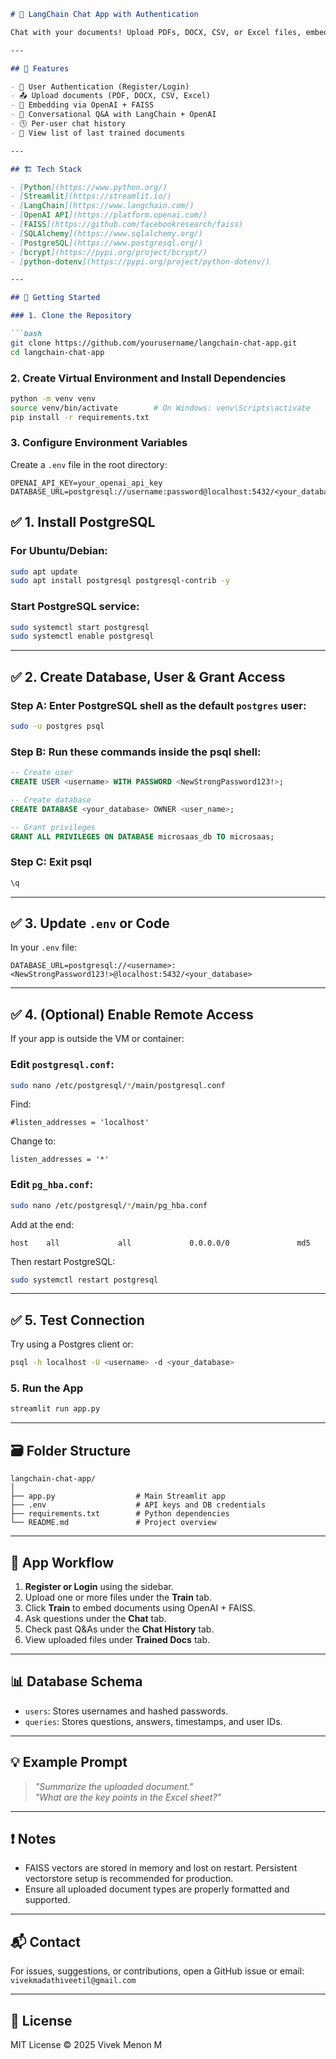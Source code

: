 ```markdown
# 📄 LangChain Chat App with Authentication

Chat with your documents! Upload PDFs, DOCX, CSV, or Excel files, embed them using OpenAI + FAISS, and interact with them using a LangChain-powered chatbot. This app is built with Streamlit and supports user authentication and chat history logging in PostgreSQL.

---

## 🧰 Features

- 🔐 User Authentication (Register/Login)
- 📤 Upload documents (PDF, DOCX, CSV, Excel)
- 🧠 Embedding via OpenAI + FAISS
- 💬 Conversational Q&A with LangChain + OpenAI
- 🕓 Per-user chat history
- 📁 View list of last trained documents

---

## 🏗️ Tech Stack

- [Python](https://www.python.org/)
- [Streamlit](https://streamlit.io/)
- [LangChain](https://www.langchain.com/)
- [OpenAI API](https://platform.openai.com/)
- [FAISS](https://github.com/facebookresearch/faiss)
- [SQLAlchemy](https://www.sqlalchemy.org/)
- [PostgreSQL](https://www.postgresql.org/)
- [bcrypt](https://pypi.org/project/bcrypt/)
- [python-dotenv](https://pypi.org/project/python-dotenv/)

---

## 🚀 Getting Started

### 1. Clone the Repository

```bash
git clone https://github.com/yourusername/langchain-chat-app.git
cd langchain-chat-app
```

### 2. Create Virtual Environment and Install Dependencies

```bash
python -m venv venv
source venv/bin/activate        # On Windows: venv\Scripts\activate
pip install -r requirements.txt
```

### 3. Configure Environment Variables

Create a `.env` file in the root directory:

```
OPENAI_API_KEY=your_openai_api_key
DATABASE_URL=postgresql://username:password@localhost:5432/<your_database>
```

## ✅ 1. **Install PostgreSQL**

### For Ubuntu/Debian:
```bash
sudo apt update
sudo apt install postgresql postgresql-contrib -y
```

### Start PostgreSQL service:
```bash
sudo systemctl start postgresql
sudo systemctl enable postgresql
```

---

## ✅ 2. **Create Database, User & Grant Access**

### Step A: Enter PostgreSQL shell as the default `postgres` user:
```bash
sudo -u postgres psql
```

### Step B: Run these commands inside the psql shell:
```sql
-- Create user
CREATE USER <username> WITH PASSWORD <NewStrongPassword123!>;

-- Create database
CREATE DATABASE <your_database> OWNER <user_name>;

-- Grant privileges
GRANT ALL PRIVILEGES ON DATABASE microsaas_db TO microsaas;
```

### Step C: Exit psql
```sql
\q
```

---

## ✅ 3. **Update `.env` or Code**

In your `.env` file:
```env
DATABASE_URL=postgresql://<username>:<NewStrongPassword123!>@localhost:5432/<your_database>
```

---

## ✅ 4. **(Optional) Enable Remote Access**
If your app is outside the VM or container:

### Edit `postgresql.conf`:
```bash
sudo nano /etc/postgresql/*/main/postgresql.conf
```

Find:
```
#listen_addresses = 'localhost'
```
Change to:
```
listen_addresses = '*'
```

### Edit `pg_hba.conf`:
```bash
sudo nano /etc/postgresql/*/main/pg_hba.conf
```

Add at the end:
```
host    all             all             0.0.0.0/0               md5
```

Then restart PostgreSQL:
```bash
sudo systemctl restart postgresql
```

---
## ✅ 5. **Test Connection**
Try using a Postgres client or:
```bash
psql -h localhost -U <username> -d <your_database>
```
### 5. Run the App

```bash
streamlit run app.py
```

---

## 🗃️ Folder Structure

```
langchain-chat-app/
│
├── app.py                  # Main Streamlit app
├── .env                    # API keys and DB credentials
├── requirements.txt        # Python dependencies
└── README.md               # Project overview
```

---

## 🧪 App Workflow

1. **Register or Login** using the sidebar.
2. Upload one or more files under the **Train** tab.
3. Click **Train** to embed documents using OpenAI + FAISS.
4. Ask questions under the **Chat** tab.
5. Check past Q&As under the **Chat History** tab.
6. View uploaded files under **Trained Docs** tab.

---

## 📊 Database Schema

- `users`: Stores usernames and hashed passwords.
- `queries`: Stores questions, answers, timestamps, and user IDs.

---

## 💡 Example Prompt

> _"Summarize the uploaded document."_  
> _"What are the key points in the Excel sheet?"_

---

## ❗ Notes

- FAISS vectors are stored in memory and lost on restart. Persistent vectorstore setup is recommended for production.
- Ensure all uploaded document types are properly formatted and supported.

---

## 📬 Contact

For issues, suggestions, or contributions, open a GitHub issue or email: `vivekmadathiveetil@gmail.com`

---

## 📝 License

MIT License © 2025 Vivek Menon M
